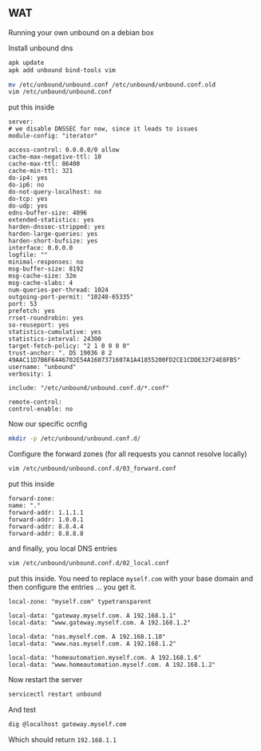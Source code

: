 ## WAT

Running your own unbound on a debian box

Install unbound dns
```bash
apk update
apk add unbound bind-tools vim
```

```bash
mv /etc/unbound/unbound.conf /etc/unbound/unbound.conf.old
vim /etc/unbound/unbound.conf
```

put this inside

``` 
server:
# we disable DNSSEC for now, since it leads to issues
module-config: "iterator"

access-control: 0.0.0.0/0 allow
cache-max-negative-ttl: 10
cache-max-ttl: 86400
cache-min-ttl: 321
do-ip4: yes
do-ip6: no
do-not-query-localhost: no
do-tcp: yes
do-udp: yes
edns-buffer-size: 4096
extended-statistics: yes
harden-dnssec-stripped: yes
harden-large-queries: yes
harden-short-bufsize: yes
interface: 0.0.0.0
logfile: ""
minimal-responses: no
msg-buffer-size: 8192
msg-cache-size: 32m
msg-cache-slabs: 4
num-queries-per-thread: 1024
outgoing-port-permit: "10240-65335"
port: 53
prefetch: yes
rrset-roundrobin: yes
so-reuseport: yes
statistics-cumulative: yes
statistics-interval: 24300
target-fetch-policy: "2 1 0 0 0 0"
trust-anchor: ". DS 19036 8 2 49AAC11D7B6F6446702E54A1607371607A1A41855200FD2CE1CDDE32F24E8FB5"
username: "unbound"
verbosity: 1

include: "/etc/unbound/unbound.conf.d/*.conf"
        
remote-control:
control-enable: no
```

Now our specific ocnfig

```bash
mkdir -p /etc/unbound/unbound.conf.d/
```

Configure the forward zones (for all requests you cannot resolve locally)

```bash
vim /etc/unbound/unbound.conf.d/03_forward.conf
```

put this inside

``` 
forward-zone:
name: "."
forward-addr: 1.1.1.1
forward-addr: 1.0.0.1
forward-addr: 8.8.4.4
forward-addr: 8.8.8.8
```

and finally, you local DNS entries

```bash
vim /etc/unbound/unbound.conf.d/02_local.conf
```

put this inside. You need to replace `myself.com` with your base domain and then configure the entries ... you get it.

``` 
local-zone: "myself.com" typetransparent

local-data: "gateway.myself.com. A 192.168.1.1"
local-data: "www.gateway.myself.com. A 192.168.1.2"

local-data: "nas.myself.com. A 192.168.1.10"
local-data: "www.nas.myself.com. A 192.168.1.2"

local-data: "homeautomation.myself.com. A 192.168.1.6"
local-data: "www.homeautomation.myself.com. A 192.168.1.2"
```

Now restart the server

```bash
servicectl restart unbound
```

And test

```bash
dig @localhost gateway.myself.com
```

Which should return `192.168.1.1`
